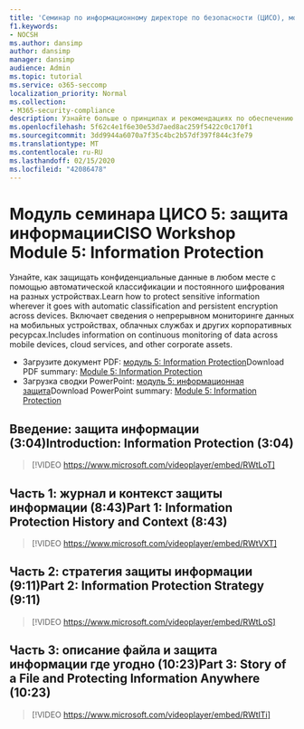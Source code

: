 ```yaml
---
title: 'Семинар по информационному директоре по безопасности (ЦИСО), модуль 5: защита информации'
f1.keywords:
- NOCSH
ms.author: dansimp
author: dansimp
manager: dansimp
audience: Admin
ms.topic: tutorial
ms.service: o365-seccomp
localization_priority: Normal
ms.collection:
- M365-security-compliance
description: Узнайте больше о принципах и рекомендациях по обеспечению безопасности модернизации в Организации.
ms.openlocfilehash: 5f62c4e1f6e30e53d7aed8ac259f5422c0c170f1
ms.sourcegitcommit: 3dd9944a6070a7f35c4bc2b57df397f844c3fe79
ms.translationtype: MT
ms.contentlocale: ru-RU
ms.lasthandoff: 02/15/2020
ms.locfileid: "42086478"
---
```

# <a name="ciso-workshop-module-5-information-protection"></a><span data-ttu-id="81c8f-103">Модуль семинара ЦИСО 5: защита информации</span><span class="sxs-lookup"><span data-stu-id="81c8f-103">CISO Workshop Module 5: Information Protection</span></span>

<span data-ttu-id="81c8f-104">Узнайте, как защищать конфиденциальные данные в любом месте с помощью автоматической классификации и постоянного шифрования на разных устройствах.</span><span class="sxs-lookup"><span data-stu-id="81c8f-104">Learn how to protect sensitive information wherever it goes with automatic classification and persistent encryption across devices.</span></span> <span data-ttu-id="81c8f-105">Включает сведения о непрерывном мониторинге данных на мобильных устройствах, облачных службах и других корпоративных ресурсах.</span><span class="sxs-lookup"><span data-stu-id="81c8f-105">Includes information on continuous monitoring of data across mobile devices, cloud services, and other corporate assets.</span></span>

- <span data-ttu-id="81c8f-106">Загрузите документ PDF: [модуль 5: Information Protection](../../media/ciso-workshop-5-information-protection-strategy.pdf)</span><span class="sxs-lookup"><span data-stu-id="81c8f-106">Download PDF summary: [Module 5: Information Protection](../../media/ciso-workshop-5-information-protection-strategy.pdf)</span></span>
- <span data-ttu-id="81c8f-107">Загрузка сводки PowerPoint: [модуль 5: информационная защита](https://docs.microsoft.com/microsoft-365/security/media/ciso-workshop-5-information-protection-strategy.pptx)</span><span class="sxs-lookup"><span data-stu-id="81c8f-107">Download PowerPoint summary: [Module 5: Information Protection](https://docs.microsoft.com/microsoft-365/security/media/ciso-workshop-5-information-protection-strategy.pptx)</span></span>

## <a name="introduction-information-protection-304"></a><span data-ttu-id="81c8f-108">Введение: защита информации (3:04)</span><span class="sxs-lookup"><span data-stu-id="81c8f-108">Introduction: Information Protection (3:04)</span></span>

> [!VIDEO https://www.microsoft.com/videoplayer/embed/RWtLoT]

## <a name="part-1-information-protection-history-and-context-843"></a><span data-ttu-id="81c8f-109">Часть 1: журнал и контекст защиты информации (8:43)</span><span class="sxs-lookup"><span data-stu-id="81c8f-109">Part 1: Information Protection History and Context (8:43)</span></span>

> [!VIDEO https://www.microsoft.com/videoplayer/embed/RWtVXT]

## <a name="part-2-information-protection-strategy-911"></a><span data-ttu-id="81c8f-110">Часть 2: стратегия защиты информации (9:11)</span><span class="sxs-lookup"><span data-stu-id="81c8f-110">Part 2: Information Protection Strategy (9:11)</span></span>

> [!VIDEO https://www.microsoft.com/videoplayer/embed/RWtLoS]

## <a name="part-3-story-of-a-file-and-protecting-information-anywhere-1023"></a><span data-ttu-id="81c8f-111">Часть 3: описание файла и защита информации где угодно (10:23)</span><span class="sxs-lookup"><span data-stu-id="81c8f-111">Part 3: Story of a File and Protecting Information Anywhere (10:23)</span></span>

> [!VIDEO https://www.microsoft.com/videoplayer/embed/RWtITi]
